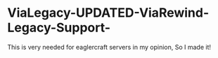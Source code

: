 # ViaLegacy-UPDATED-ViaRewind-Legacy-Support-
This is very needed for eaglercraft servers in my opinion, So I made it! 
